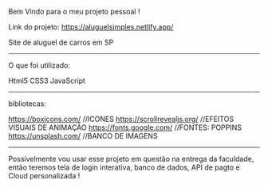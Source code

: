 Bem Vindo para o meu projeto pessoal !

Link do projeto: 
https://aluguelsimples.netlify.app/

Site de aluguel de carros em SP
_____________________________________________________________
O que foi utilizado:

Html5
CSS3
JavaScript
_____________________________________________________________
bibliotecas:
 
https://boxicons.com/		   //ICONES 
https://scrollrevealjs.org/	  //EFEITOS VISUAIS DE ANIMAÇÃO
https://fonts.google.com/        //FONTES: POPPINS
https://unsplash.com/           //BANCO DE IMAGENS
____________________________________________________________
Possivelmente vou usar esse projeto em questão na entrega da faculdade, então teremos tela de login interativa, banco de dados, API de pagto
e Cloud personalizada !

